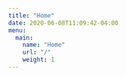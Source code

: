 ```yaml
---
title: "Home"
date: 2020-06-08T11:09:42-04:00
menu:
  main:
    name: "Home"
    url: "/"
    weight: 1
---
```

